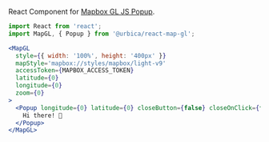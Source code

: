 React Component for [Mapbox GL JS Popup](https://docs.mapbox.com/mapbox-gl-js/api/#popup).

```jsx
import React from 'react';
import MapGL, { Popup } from '@urbica/react-map-gl';

<MapGL
  style={{ width: '100%', height: '400px' }}
  mapStyle='mapbox://styles/mapbox/light-v9'
  accessToken={MAPBOX_ACCESS_TOKEN}
  latitude={0}
  longitude={0}
  zoom={0}
>
  <Popup longitude={0} latitude={0} closeButton={false} closeOnClick={false}>
    Hi there! 👋
  </Popup>
</MapGL>
```
